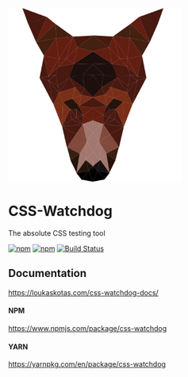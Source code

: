 <img src="assets/images/wd.png" width="350">

# CSS-Watchdog
The absolute CSS testing tool

[![npm](https://img.shields.io/npm/v/css-watchdog.svg?maxAge=2592000?style=flat-square)](https://www.npmjs.com/package/css-watchdog)
[![npm](https://img.shields.io/npm/dm/css-watchdog.svg)](https://www.npmjs.com/package/css-watchdog)
[![Build Status](https://travis-ci.org/loukas-kotas/css-watchdog.svg?branch=master)](https://travis-ci.org/loukas-kotas/css-watchdog)


## Documentation
https://loukaskotas.com/css-watchdog-docs/


#### NPM
https://www.npmjs.com/package/css-watchdog

#### YARN
https://yarnpkg.com/en/package/css-watchdog

